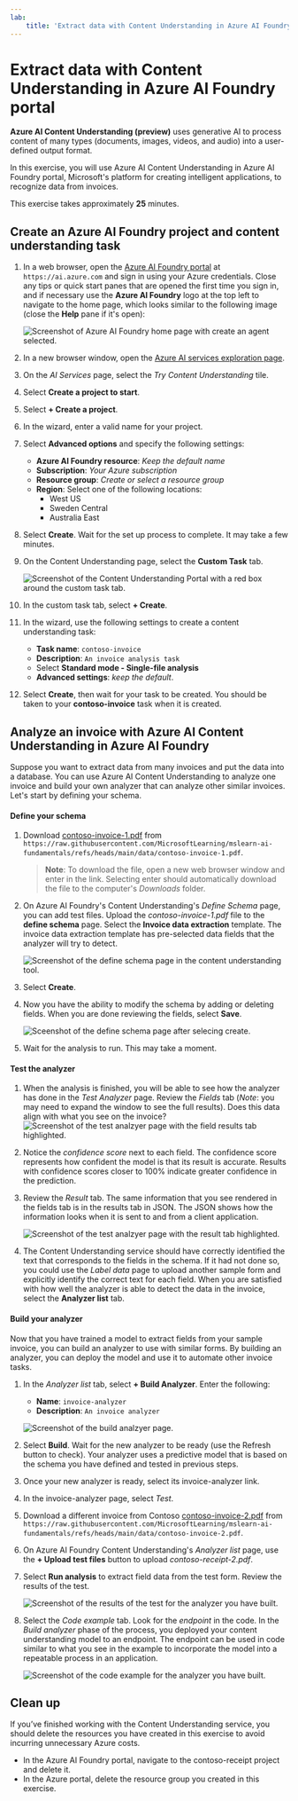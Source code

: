 ```yaml
---
lab:
    title: 'Extract data with Content Understanding in Azure AI Foundry portal​'
---
```


# Extract data with Content Understanding in Azure AI Foundry portal

**Azure AI Content Understanding (preview)** uses generative AI to process content of many types (documents, images, videos, and audio) into a user-defined output format.

In this exercise, you will use Azure AI Content Understanding in Azure AI Foundry portal, Microsoft's platform for creating intelligent applications, to recognize data from invoices. 

This exercise takes approximately **25** minutes.

## Create an Azure AI Foundry project and content understanding task

1. In a web browser, open the [Azure AI Foundry portal](https://ai.azure.com) at `https://ai.azure.com` and sign in using your Azure credentials. Close any tips or quick start panes that are opened the first time you sign in, and if necessary use the **Azure AI Foundry** logo at the top left to navigate to the home page, which looks similar to the following image (close the **Help** pane if it's open):

    ![Screenshot of Azure AI Foundry home page with create an agent selected.](./media/azure-ai-foundry-home-page.png)

1. In a new browser window, open the [Azure AI services exploration page](https://ai.azure.com/explore/aiservices).

1. On the *AI Services* page, select the *Try Content Understanding* tile.

1. Select **Create a project to start**. 

1. Select **+ Create a project**.

1. In the wizard, enter a valid name for your project. 

1. Select **Advanced options** and specify the following settings:
    - **Azure AI Foundry resource**: *Keep the default name*
    - **Subscription**: *Your Azure subscription*
    - **Resource group**: *Create or select a resource group*
    - **Region**: Select one of the following locations:
        * West US
        * Sweden Central
        * Australia East

1. Select **Create**. Wait for the set up process to complete. It may take a few minutes.

1. On the Content Understanding page, select the **Custom Task** tab. 

    ![Screenshot of the Content Understanding Portal with a red box around the custom task tab.](./media/content-understanding/custom-task.png)

1. In the custom task tab, select **+ Create**.

1. In the wizard, use the following settings to create a content understanding task:
    - **Task name**: `contoso-invoice`
    - **Description**: `An invoice analysis task`
    - Select **Standard mode - Single-file analysis**
    - **Advanced settings**: *keep the default*.

1. Select **Create**, then wait for your task to be created. You should be taken to your **contoso-invoice** task when it is created.

## Analyze an invoice with Azure AI Content Understanding in Azure AI Foundry 

Suppose you want to extract data from many invoices and put the data into a database. You can use Azure AI Content Understanding to analyze one invoice and build your own analyzer that can analyze other similar invoices. Let's start by defining your schema.

#### Define your schema 

1. Download [contoso-invoice-1.pdf](https://raw.githubusercontent.com/MicrosoftLearning/mslearn-ai-fundamentals/refs/heads/main/data/contoso-invoice-1.pdf) from `https://raw.githubusercontent.com/MicrosoftLearning/mslearn-ai-fundamentals/refs/heads/main/data/contoso-invoice-1.pdf`. 

    >**Note**: To download the file, open a new web browser window and enter in the link. Selecting enter should automatically download the file to the computer's *Downloads* folder.  

1. On Azure AI Foundry's Content Understanding's *Define Schema* page, you can add test files. Upload the *contoso-invoice-1.pdf* file to the **define schema** page. Select the **Invoice data extraction** template. The invoice data extraction template has pre-selected data fields that the analyzer will try to detect. 

    ![Screenshot of the define schema page in the content understanding tool.](./media/content-understanding/define-schema.png)

1. Select **Create**.
 
1. Now you have the ability to modify the schema by adding or deleting fields. When you are done reviewing the fields, select **Save**.

    ![Sceenshot of the define schema page after selecing create.](./media/content-understanding/define-schema-2.png)

1. Wait for the analysis to run. This may take a moment.

#### Test the analyzer 

1. When the analysis is finished, you will be able to see how the analyzer has done in the *Test Analyzer* page. Review the *Fields* tab (*Note*: you may need to expand the window to see the full results). Does this data align with what you see on the invoice? 
    ![Screenshot of the test analzyer page with the field results tab highlighted.](./media/content-understanding/test-analyzer-fields.png)

1. Notice the *confidence score* next to each field. The confidence score represents how confident the model is that its result is accurate. Results with confidence scores closer to 100% indicate greater confidence in the prediction.

1. Review the *Result* tab. The same information that you see rendered in the fields tab is in the results tab in JSON. The JSON shows how the information looks when it is sent to and from a client application. 

    ![Screenshot of the test analzyer page with the result tab highlighted.](./media/content-understanding/test-analyzer-result.png)

1. The Content Understanding service should have correctly identified the text that corresponds to the fields in the schema. If it had not done so, you could use the *Label data* page to upload another sample form and explicitly identify the correct text for each field. When you are satisfied with how well the analyzer is able to detect the data in the invoice, select the **Analyzer list** tab. 

#### Build your analyzer 

Now that you have trained a model to extract fields from your sample invoice, you can build an analyzer to use with similar forms. By building an analyzer, you can deploy the model and use it to automate other invoice tasks.

1. In the *Analyzer list* tab, select **+ Build Analyzer**. Enter the following: 
    - **Name**: `invoice-analyzer`
    - **Description**: `An invoice analyzer`

    ![Screenshot of the build analzyer page.](./media/content-understanding/build-analyzer.png)

1. Select **Build**. Wait for the new analyzer to be ready (use the Refresh button to check). Your analyzer uses a predictive model that is based on the schema you have defined and tested in previous steps. 

1. Once your new analyzer is ready, select its invoice-analyzer link. 

1. In the invoice-analyzer page, select *Test*.

1. Download a different invoice from Contoso [contoso-invoice-2.pdf](https://raw.githubusercontent.com/MicrosoftLearning/mslearn-ai-fundamentals/refs/heads/main/data/contoso-invoice-2.pdf) from `https://raw.githubusercontent.com/MicrosoftLearning/mslearn-ai-fundamentals/refs/heads/main/data/contoso-invoice-2.pdf`.

1. On Azure AI Foundry Content Understanding's *Analyzer list* page, use the **+ Upload test files** button to upload *contoso-receipt-2.pdf*. 

1. Select **Run analysis** to extract field data from the test form. Review the results of the test.

    ![Screenshot of the results of the test for the analyzer you have built.](./media/content-understanding/build-analyzer-2.png)

1. Select the *Code example* tab. Look for the *endpoint* in the code. In the *Build analyzer* phase of the process, you deployed your content understanding model to an endpoint. The endpoint can be used in code similar to what you see in the example to incorporate the model into a repeatable process in an application.  

    ![Screenshot of the code example for the analyzer you have built.](./media/content-understanding/code-example.png)

## Clean up

If you’ve finished working with the Content Understanding service, you should delete the resources you have created in this exercise to avoid incurring unnecessary Azure costs.

- In the Azure AI Foundry portal, navigate to the contoso-receipt project and delete it.
- In the Azure portal, delete the resource group you created in this exercise.

